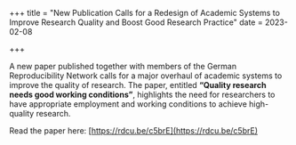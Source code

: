 +++ 
title = "New Publication Calls for a Redesign of Academic Systems to Improve Research Quality and Boost Good Research Practice"
date = 2023-02-08

+++

A new paper published together with members of the German Reproducibility Network calls for a major overhaul of academic systems to improve the quality of research. The paper, entitled **“Quality research needs good working conditions”**, highlights the need for researchers to have appropriate employment and working conditions to achieve high-quality research.

Read the paper here: [https://rdcu.be/c5brE](https://rdcu.be/c5brE)
